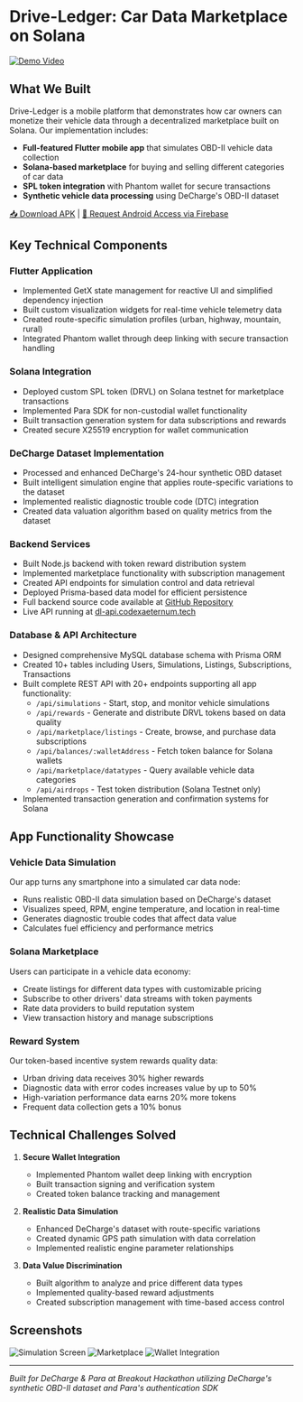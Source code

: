 # Drive-Ledger: Car Data Marketplace on Solana

[![Demo Video](https://img.shields.io/badge/Watch_Demo-FF0000?style=for-the-badge&logo=youtube&logoColor=white)](https://www.veed.io/view/9c5cb723-0683-4d26-befe-98ba118c822e?panel=share)

## What We Built

Drive-Ledger is a mobile platform that demonstrates how car owners can monetize their vehicle data through a decentralized marketplace built on Solana. Our implementation includes:

- **Full-featured Flutter mobile app** that simulates OBD-II vehicle data collection
- **Solana-based marketplace** for buying and selling different categories of car data
- **SPL token integration** with Phantom wallet for secure transactions
- **Synthetic vehicle data processing** using DeCharge's OBD-II dataset

[📥 Download APK](https://drive.google.com/file/d/1Ckn5SXT-BdN-3IUsKoMcVkbfrBJGoX4T/view?usp=sharing) | [📱 Request Android Access via Firebase](https://appdistribution.firebase.google.com/pub/i/696ec4a6281b27f9)

## Key Technical Components

### Flutter Application
- Implemented GetX state management for reactive UI and simplified dependency injection
- Built custom visualization widgets for real-time vehicle telemetry data
- Created route-specific simulation profiles (urban, highway, mountain, rural)
- Integrated Phantom wallet through deep linking with secure transaction handling

### Solana Integration
- Deployed custom SPL token (DRVL) on Solana testnet for marketplace transactions
- Implemented Para SDK for non-custodial wallet functionality
- Built transaction generation system for data subscriptions and rewards
- Created secure X25519 encryption for wallet communication

### DeCharge Dataset Implementation
- Processed and enhanced DeCharge's 24-hour synthetic OBD dataset
- Built intelligent simulation engine that applies route-specific variations to the dataset
- Implemented realistic diagnostic trouble code (DTC) integration
- Created data valuation algorithm based on quality metrics from the dataset

### Backend Services
- Built Node.js backend with token reward distribution system
- Implemented marketplace functionality with subscription management
- Created API endpoints for simulation control and data retrieval
- Deployed Prisma-based data model for efficient persistence
- Full backend source code available at [GitHub Repository](https://github.com/0xjesus/drive-ledger-api)
- Live API running at [dl-api.codexaeternum.tech](https://dl-api.codexaeternum.tech)

### Database & API Architecture
- Designed comprehensive MySQL database schema with Prisma ORM
- Created 10+ tables including Users, Simulations, Listings, Subscriptions, Transactions
- Built complete REST API with 20+ endpoints supporting all app functionality:
    - `/api/simulations` - Start, stop, and monitor vehicle simulations
    - `/api/rewards` - Generate and distribute DRVL tokens based on data quality
    - `/api/marketplace/listings` - Create, browse, and purchase data subscriptions
    - `/api/balances/:walletAddress` - Fetch token balance for Solana wallets
    - `/api/marketplace/datatypes` - Query available vehicle data categories
    - `/api/airdrops` - Test token distribution (Solana Testnet only)
- Implemented transaction generation and confirmation systems for Solana

## App Functionality Showcase

### Vehicle Data Simulation
Our app turns any smartphone into a simulated car data node:
- Runs realistic OBD-II data simulation based on DeCharge's dataset
- Visualizes speed, RPM, engine temperature, and location in real-time
- Generates diagnostic trouble codes that affect data value
- Calculates fuel efficiency and performance metrics

### Solana Marketplace
Users can participate in a vehicle data economy:
- Create listings for different data types with customizable pricing
- Subscribe to other drivers' data streams with token payments
- Rate data providers to build reputation system
- View transaction history and manage subscriptions

### Reward System
Our token-based incentive system rewards quality data:
- Urban driving data receives 30% higher rewards
- Diagnostic data with error codes increases value by up to 50%
- High-variation performance data earns 20% more tokens
- Frequent data collection gets a 10% bonus

## Technical Challenges Solved

1. **Secure Wallet Integration**
    - Implemented Phantom wallet deep linking with encryption
    - Built transaction signing and verification system
    - Created token balance tracking and management

2. **Realistic Data Simulation**
    - Enhanced DeCharge's dataset with route-specific variations
    - Created dynamic GPS path simulation with data correlation
    - Implemented realistic engine parameter relationships

3. **Data Value Discrimination**
    - Built algorithm to analyze and price different data types
    - Implemented quality-based reward adjustments
    - Created subscription management with time-based access control

## Screenshots

![Simulation Screen](https://via.placeholder.com/250x500?text=Simulation)
![Marketplace](https://via.placeholder.com/250x500?text=Marketplace)
![Wallet Integration](https://via.placeholder.com/250x500?text=Wallet)

---

*Built for DeCharge & Para at Breakout Hackathon utilizing DeCharge's synthetic OBD-II dataset and Para's authentication SDK*
